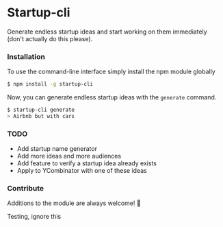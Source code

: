 # Startup-cli

Generate endless startup ideas and start working on them immediately (don't actually do this please).

### Installation

To use the command-line interface simply install the npm module globally

```bash
$ npm install -g startup-cli
```

Now, you can generate endless startup ideas with the `generate` command.
```bash
$ startup-cli generate
> Airbnb but with cars
```

### TODO
* Add startup name generator
* Add more ideas and more audiences
* Add feature to verify a startup idea already exists
* Apply to YCombinator with one of these ideas

### Contribute
Additions to the module are always welcome! 🙌


Testing, ignore this
